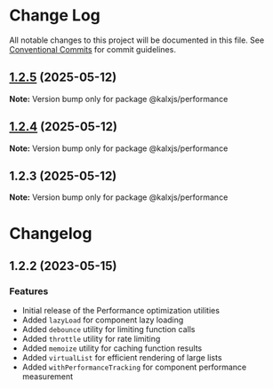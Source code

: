 # Change Log

All notable changes to this project will be documented in this file.
See [Conventional Commits](https://conventionalcommits.org) for commit guidelines.

## [1.2.5](https://github.com/Odeneho-Calculus/kalxjs/compare/@kalxjs/performance@1.2.4...@kalxjs/performance@1.2.5) (2025-05-12)

**Note:** Version bump only for package @kalxjs/performance

## [1.2.4](https://github.com/Odeneho-Calculus/kalxjs/compare/@kalxjs/performance@1.2.3...@kalxjs/performance@1.2.4) (2025-05-12)

**Note:** Version bump only for package @kalxjs/performance

## 1.2.3 (2025-05-12)

**Note:** Version bump only for package @kalxjs/performance

# Changelog

## 1.2.2 (2023-05-15)

### Features

- Initial release of the Performance optimization utilities
- Added `lazyLoad` for component lazy loading
- Added `debounce` utility for limiting function calls
- Added `throttle` utility for rate limiting
- Added `memoize` utility for caching function results
- Added `virtualList` for efficient rendering of large lists
- Added `withPerformanceTracking` for component performance measurement
